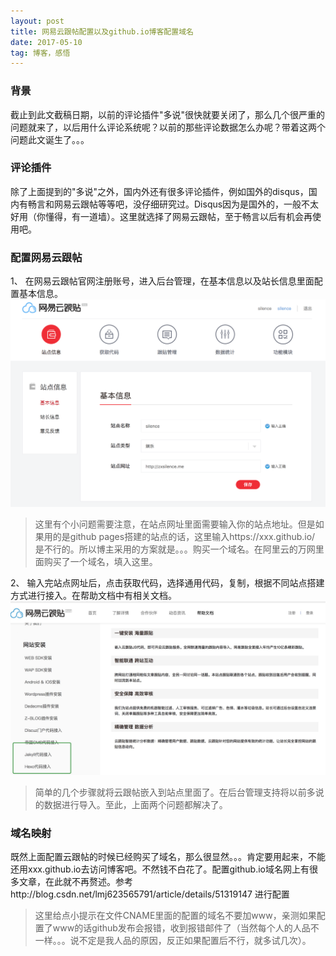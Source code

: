 ```yaml
---
layout: post
title: 网易云跟帖配置以及github.io博客配置域名
date: 2017-05-10
tag: 博客，感悟
---
```


### 背景

截止到此文截稿日期，以前的评论插件"多说"很快就要关闭了，那么几个很严重的问题就来了，以后用什么评论系统呢？以前的那些评论数据怎么办呢？带着这两个问题此文诞生了。。。

### 评论插件

除了上面提到的"多说"之外，国内外还有很多评论插件，例如国外的disqus，国内有畅言和网易云跟帖等等吧，没仔细研究过。Disqus因为是国外的，一般不太好用（你懂得，有一道墙）。这里就选择了网易云跟帖，至于畅言以后有机会再使用吧。

### 配置网易云跟帖

1、 在网易云跟帖官网注册账号，进入后台管理，在基本信息以及站长信息里面配置基本信息。
![输入基本信息](/images/posts/articles/2017-05-10/001.png)
> 这里有个小问题需要注意，在站点网址里面需要输入你的站点地址。但是如果用的是github pages搭建的站点的话，这里输入https://xxx.github.io/ 是不行的。所以博主采用的方案就是。。。购买一个域名。在阿里云的万网里面购买了一个域名，填入这里。

2、 输入完站点网址后，点击获取代码，选择通用代码，复制，根据不同站点搭建方式进行接入。在帮助文档中有相关文档。
![接入方式](/images/posts/articles/2017-05-10/002.png)

> 简单的几个步骤就将云跟帖嵌入到站点里面了。在后台管理支持将以前多说的数据进行导入。至此，上面两个问题都解决了。

### 域名映射
既然上面配置云跟帖的时候已经购买了域名，那么很显然。。。肯定要用起来，不能还用xxx.github.io去访问博客吧。不然钱不白花了。配置github.io域名网上有很多文章，在此就不再赘述。参考http://blog.csdn.net/lmj623565791/article/details/51319147 进行配置

> 这里给点小提示在文件CNAME里面的配置的域名不要加www，亲测如果配置了www的话github发布会报错，收到报错邮件了（当然每个人的人品不一样。。。说不定是我人品的原因，反正如果配置后不行，就多试几次）。



